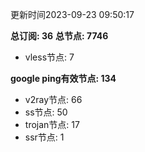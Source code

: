 更新时间2023-09-23 09:50:17

**总订阅: 36**
**总节点: 7746**
- vless节点: 7

**google ping有效节点: 134**
- v2ray节点: 66
- ss节点: 50
- trojan节点: 17
- ssr节点: 1
